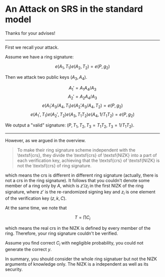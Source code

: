 # An Attack on SRS in the standard model

Thanks for your advises!

---

First we recall your attack.

Assume we have a ring signature:

$$e(A_1,T_1)e(A_2,T_2)=e(P,g_2)$$

Then we attack two public keys $(A_3,A_4)$.

$$A_1'=A_1A_4/A_3$$
$$A_2'=A_2A_4/A_3$$
$$e(A_1'A_3/A_4,T_1)e(A_2'A_3/A_4,T_2)=e(P,g_2)$$
$$e(A_1',T_1)e(A_2',T_2)e(A_3,T_1T_2)e(A_4,1/T_1T_2)=e(P,g_2)$$

We output a "valid" signature: $(P,T_1,T_2,T_3=T_1T_2,T_3=1/T_1T_2)$.

---

However, as we argued in the overview.

> To make their ring signature scheme independent with the \textsf{crs}, they divide the \textsf{crs} of \textsf{NIZK} into a part of each verification key, achieving that the \textsf{crs} of \textsf{NIZK} is not the \textsf{crs} of ring signature.

which means the crs is different in different ring signature (actually, there is not a crs in the ring signature). It follows that you couldn't denote some member of a ring only by $A$, which is $z'/z_i$ in the first NIZK of the ring signature, where $z'$ is the re-randomized signing key and $z_i$ is one element of the verification key $(z,k,C)$.

At the same time, we note that

$$T=\prod C_i$$

which means the real crs in the NIZK is defined by every member of the ring. Therefore, your ring signature couldn't be verified.

Assume you find correct $C_i$ with negligible probability, you could not generate the correct $y$.

In summary, you should consider the whole ring signatuer but not the NIZK arguments of knowledge only. The NIZK is a independent as well as its security.